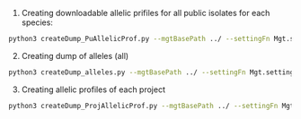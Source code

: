 1. Creating downloadable allelic prifiles for all public isolates for each species:
```sh
python3 createDump_PuAllelicProf.py --mgtBasePath ../ --settingFn Mgt.settings_sklocal > outfile
```

2. Creating dump of alleles (all)
```sh
python3 createDump_alleles.py --mgtBasePath ../ --settingFn Mgt.settings_sklocal > outfile
```

3. Creating allelic profiles of each project
```sh
python3 createDump_ProjAllelicProf.py --mgtBasePath ../ --settingFn Mgt.settings_sklocal > outfile
```
